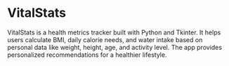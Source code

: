 # VitalStats
VitalStats is a health metrics tracker built with Python and Tkinter. It helps users calculate BMI, daily calorie needs, and water intake based on personal data like weight, height, age, and activity level. The app provides personalized recommendations for a healthier lifestyle.
